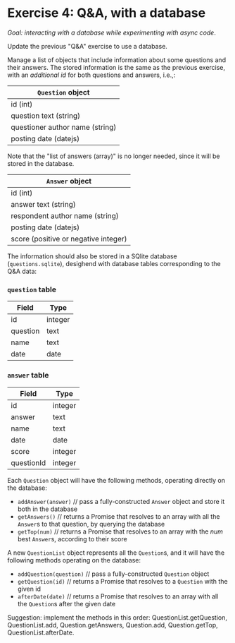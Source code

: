# Exercise 4: Q&A, with a database

_Goal: interacting with a database while experimenting with async code_.

Update the previous "Q&A" exercise to use a database.

Manage a list of objects that include information about some questions and their answers. The stored information is the same as the previous exercise, with an _additional id_ for both questions and answers, i.e.,:

| `Question` object               |
| ------------------------------- |
| id (int)                        |
| question text (string)          |
| questioner author name (string) |
| posting date (datejs)           |

Note that the "list of answers (array)" is no longer needed, since it will be stored in the database.

| `Answer` object                      |
| ------------------------------------ |
| id (int)                             |
| answer text (string)                 |
| respondent author name (string)      |
| posting date (datejs)                |
| score (positive or negative integer) |

The information should also be stored in a SQlite database (`questions.sqlite`), desighend with database tables corresponding to the Q&A data:

### `question` table

| Field    | Type    |
| -------- | ------- |
| id       | integer |
| question | text    |
| name     | text    |
| date     | date    |

### `answer` table

| Field      | Type    |
| ---------- | ------- |
| id         | integer |
| answer     | text    |
| name       | text    |
| date       | date    |
| score      | integer |
| questionId | integer |

Each `Question` object will have the following methods, operating directly on the database:

-   `addAnswer(answer)` // pass a fully-constructed `Answer` object and store it both in the database
-   `getAnswers()` // returns a Promise that resolves to an array with all the `Answer`s to that question, by querying the database
-   `getTop(num)` // returns a Promise that resolves to an array with the _num_ best `Answer`s, according to their score

A new `QuestionList` object represents all the `Question`s, and it will have the following methods operating on the database:

-   `addQuestion(question)` // pass a fully-constructed `Question` object
-   `getQuestion(id)` // returns a Promise that resolves to a `Question` with the given id
-   `afterDate(date)` // returns a Promise that resolves to an array with all the `Question`s after the given date

Suggestion: implement the methods in this order: QuestionList.getQuestion, QuestionList.add, Question.getAnswers, Question.add, Question.getTop, QuestionList.afterDate.
